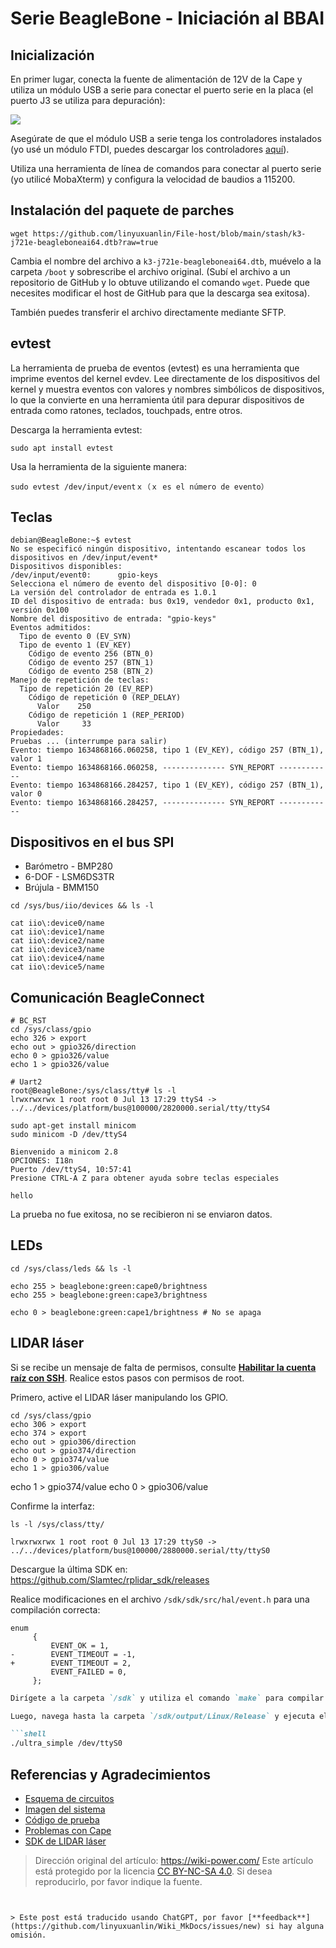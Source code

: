 # Serie BeagleBone - Iniciación al BBAI

## Inicialización

En primer lugar, conecta la fuente de alimentación de 12V de la Cape y utiliza un módulo USB a serie para conectar el puerto serie en la placa (el puerto J3 se utiliza para depuración):

![](https://img.wiki-power.com/d/wiki-media/img/20211027164010.png)

Asegúrate de que el módulo USB a serie tenga los controladores instalados (yo usé un módulo FTDI, puedes descargar los controladores [aquí](https://ftdichip.com/drivers/vcp-drivers/)).

Utiliza una herramienta de línea de comandos para conectar al puerto serie (yo utilicé MobaXterm) y configura la velocidad de baudios a 115200.

## Instalación del paquete de parches

```shell
wget https://github.com/linyuxuanlin/File-host/blob/main/stash/k3-j721e-beagleboneai64.dtb?raw=true
```

Cambia el nombre del archivo a `k3-j721e-beagleboneai64.dtb`, muévelo a la carpeta `/boot` y sobrescribe el archivo original. (Subí el archivo a un repositorio de GitHub y lo obtuve utilizando el comando `wget`. Puede que necesites modificar el host de GitHub para que la descarga sea exitosa).

También puedes transferir el archivo directamente mediante SFTP.

## evtest

La herramienta de prueba de eventos (evtest) es una herramienta que imprime eventos del kernel evdev. Lee directamente de los dispositivos del kernel y muestra eventos con valores y nombres simbólicos de dispositivos, lo que la convierte en una herramienta útil para depurar dispositivos de entrada como ratones, teclados, touchpads, entre otros.

Descarga la herramienta evtest:

```shell
sudo apt install evtest
```

Usa la herramienta de la siguiente manera:

```shell
sudo evtest /dev/input/eventｘ（ｘ es el número de evento）
```

## Teclas

```shell
debian@BeagleBone:~$ evtest
No se especificó ningún dispositivo, intentando escanear todos los dispositivos en /dev/input/event*
Dispositivos disponibles:
/dev/input/event0:      gpio-keys
Selecciona el número de evento del dispositivo [0-0]: 0
La versión del controlador de entrada es 1.0.1
ID del dispositivo de entrada: bus 0x19, vendedor 0x1, producto 0x1, versión 0x100
Nombre del dispositivo de entrada: "gpio-keys"
Eventos admitidos:
  Tipo de evento 0 (EV_SYN)
  Tipo de evento 1 (EV_KEY)
    Código de evento 256 (BTN_0)
    Código de evento 257 (BTN_1)
    Código de evento 258 (BTN_2)
Manejo de repetición de teclas:
  Tipo de repetición 20 (EV_REP)
    Código de repetición 0 (REP_DELAY)
      Valor    250
    Código de repetición 1 (REP_PERIOD)
      Valor     33
Propiedades:
Pruebas ... (interrumpe para salir)
Evento: tiempo 1634868166.060258, tipo 1 (EV_KEY), código 257 (BTN_1), valor 1
Evento: tiempo 1634868166.060258, -------------- SYN_REPORT ------------
Evento: tiempo 1634868166.284257, tipo 1 (EV_KEY), código 257 (BTN_1), valor 0
Evento: tiempo 1634868166.284257, -------------- SYN_REPORT ------------
```

## Dispositivos en el bus SPI

- Barómetro - BMP280
- 6-DOF - LSM6DS3TR
- Brújula - BMM150

```shell
cd /sys/bus/iio/devices && ls -l

cat iio\:device0/name
cat iio\:device1/name
cat iio\:device2/name
cat iio\:device3/name
cat iio\:device4/name
cat iio\:device5/name
```

## Comunicación BeagleConnect

```shell
# BC_RST
cd /sys/class/gpio
echo 326 > export
echo out > gpio326/direction
echo 0 > gpio326/value
echo 1 > gpio326/value

# Uart2
root@BeagleBone:/sys/class/tty# ls -l
lrwxrwxrwx 1 root root 0 Jul 13 17:29 ttyS4 -> ../../devices/platform/bus@100000/2820000.serial/tty/ttyS4

sudo apt-get install minicom
sudo minicom -D /dev/ttyS4

Bienvenido a minicom 2.8
OPCIONES: I18n
Puerto /dev/ttyS4, 10:57:41
Presione CTRL-A Z para obtener ayuda sobre teclas especiales

hello
```

La prueba no fue exitosa, no se recibieron ni se enviaron datos.

## LEDs

```shell
cd /sys/class/leds && ls -l

echo 255 > beaglebone:green:cape0/brightness
echo 255 > beaglebone:green:cape3/brightness

echo 0 > beaglebone:green:cape1/brightness # No se apaga
```

## LIDAR láser

Si se recibe un mensaje de falta de permisos, consulte [**Habilitar la cuenta raíz con SSH**](https://wiki-power.com/BeagleBone%E7%B3%BB%E5%88%97-%E5%9F%BA%E6%9C%AC%E5%8F%82%E6%95%B0%E4%B8%8E%E7%8E%AF%E5%A2%83%E9%85%8D%E7%BD%AE#%E5%90%AF%E7%94%A8-ssh-%E7%9A%84-root-%E5%B8%90%E6%88%B7). Realice estos pasos con permisos de root.

Primero, active el LIDAR láser manipulando los GPIO.

```shell
cd /sys/class/gpio
echo 306 > export
echo 374 > export
echo out > gpio306/direction
echo out > gpio374/direction
echo 0 > gpio374/value
echo 1 > gpio306/value
```

echo 1 > gpio374/value
echo 0 > gpio306/value

Confirme la interfaz:

```shell
ls -l /sys/class/tty/

lrwxrwxrwx 1 root root 0 Jul 13 17:29 ttyS0 -> ../../devices/platform/bus@100000/2880000.serial/tty/ttyS0
```

Descargue la última SDK en: <https://github.com/Slamtec/rplidar_sdk/releases>

Realice modificaciones en el archivo `/sdk/sdk/src/hal/event.h` para una compilación correcta:

```shell
enum
     {
         EVENT_OK = 1,
-        EVENT_TIMEOUT = -1,
+        EVENT_TIMEOUT = 2,
         EVENT_FAILED = 0,
     };
```

```markdown
Dirígete a la carpeta `/sdk` y utiliza el comando `make` para compilar. Los archivos compilados se encontrarán en la carpeta `/sdk/output`.

Luego, navega hasta la carpeta `/sdk/output/Linux/Release` y ejecuta el siguiente comando para ejecutar el programa de prueba:

```shell
./ultra_simple /dev/ttyS0
```

## Referencias y Agradecimientos

- [Esquema de circuitos](file:///C:/Users/Power/Projects/Internship_at_Seeed/Projects/Robotics_Cape_Rev2/Reference/BeagleBone%20AI%20TDA4VM_SCH_V1.0_210805.pdf)
- [Imagen del sistema](https://rcn-ee.net/rootfs/debian-arm64/)
- [Código de prueba](https://gitee.com/gary87m/notes_seeed/blob/master/BBAI_Robotics%20Cape.md)
- [Problemas con Cape](https://docs.qq.com/sheet/DU1BBZnNORlJhRG5w)
- [SDK de LIDAR láser](https://github.com/Slamtec/rplidar_sdk)

> Dirección original del artículo: <https://wiki-power.com/>
> Este artículo está protegido por la licencia [CC BY-NC-SA 4.0](https://creativecommons.org/licenses/by/4.0/deed.zh). Si desea reproducirlo, por favor indique la fuente.
```


> Este post está traducido usando ChatGPT, por favor [**feedback**](https://github.com/linyuxuanlin/Wiki_MkDocs/issues/new) si hay alguna omisión.